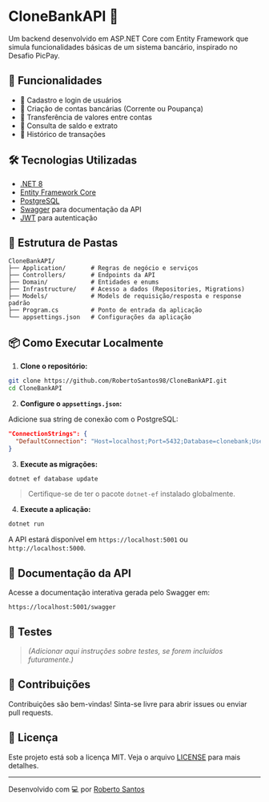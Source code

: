 # CloneBankAPI 🏦

Um backend desenvolvido em ASP.NET Core com Entity Framework que simula funcionalidades básicas de um sistema bancário, inspirado no Desafio PicPay.

## 🚀 Funcionalidades

- 📌 Cadastro e login de usuários
- 💼 Criação de contas bancárias (Corrente ou Poupança)
- 🔁 Transferência de valores entre contas
- 🔎 Consulta de saldo e extrato
- 🧾 Histórico de transações

## 🛠️ Tecnologias Utilizadas

- [.NET 8](https://dotnet.microsoft.com/)
- [Entity Framework Core](https://learn.microsoft.com/ef/)
- [PostgreSQL](https://www.postgresql.org/)
- [Swagger](https://swagger.io/) para documentação da API
- [JWT](https://jwt.io/) para autenticação

## 📂 Estrutura de Pastas

```
CloneBankAPI/
├── Application/       # Regras de negócio e serviços
├── Controllers/       # Endpoints da API
├── Domain/            # Entidades e enums
├── Infrastructure/    # Acesso a dados (Repositories, Migrations)
├── Models/            # Models de requisição/resposta e response padrão
├── Program.cs         # Ponto de entrada da aplicação
└── appsettings.json   # Configurações da aplicação
```

## 📦 Como Executar Localmente

1. **Clone o repositório:**

```bash
git clone https://github.com/RobertoSantos98/CloneBankAPI.git
cd CloneBankAPI
```

2. **Configure o `appsettings.json`:**

Adicione sua string de conexão com o PostgreSQL:

```json
"ConnectionStrings": {
  "DefaultConnection": "Host=localhost;Port=5432;Database=clonebank;Username=seu_usuario;Password=sua_senha"
}
```

3. **Execute as migrações:**

```bash
dotnet ef database update
```

> Certifique-se de ter o pacote `dotnet-ef` instalado globalmente.

4. **Execute a aplicação:**

```bash
dotnet run
```

A API estará disponível em `https://localhost:5001` ou `http://localhost:5000`.

## 📑 Documentação da API

Acesse a documentação interativa gerada pelo Swagger em:

```
https://localhost:5001/swagger
```

## 🧪 Testes

> *(Adicionar aqui instruções sobre testes, se forem incluídos futuramente.)*

## 🤝 Contribuições

Contribuições são bem-vindas! Sinta-se livre para abrir issues ou enviar pull requests.

## 📄 Licença

Este projeto está sob a licença MIT. Veja o arquivo [LICENSE](LICENSE) para mais detalhes.

---

Desenvolvido com 💻 por [Roberto Santos](https://github.com/RobertoSantos98)
